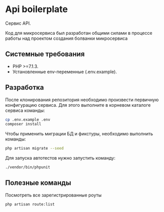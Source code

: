 # Api boilerplate

Сервис API.

Код для микросервиса был разработан общими силами в процессе работы над проектом создания болванки микросервиса

## Системные требования

* PHP >=7.1.3.
* Установленные env-переменные (.env.example).

## Разработка

После клонирования репозитория необходимо произвести первичную конфигурацию сервиса.
Для этого выполните в корневом каталоге сервиса команды:

```bash
cp .env.example .env
composer install
```

Чтобы применить миграции БД и фикстуры, необходимо выполнить
команды:

```bash
php artisan migrate --seed
```

Для запуска автотестов нужно запустить команду:

```bash
./vendor/bin/phpunit
```

## Полезные команды

Посмотреть все зарегистрированные роуты
```bash
php artisan route:list
```

